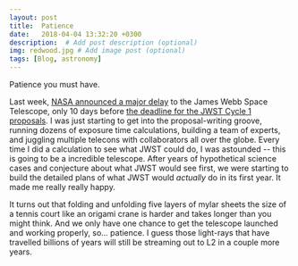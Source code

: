 ```yaml
---
layout: post
title:  Patience
date:   2018-04-04 13:32:20 +0300
description:  # Add post description (optional)
img: redwood.jpg # Add image post (optional)
tags: [Blog, astronomy]
---
```

Patience you must have. 

Last week, [NASA announced a major delay](https://www.nasa.gov/press-release/nasa-s-webb-observatory-requires-more-time-for-testing-and-evaluation-new-launch) to the James Webb Space Telescope,  only 10 days before [the deadline for the JWST Cycle 1 proposals](https://jwst-docs.stsci.edu/display/JSP/James+Webb+Space+Telescope+Call+for+Proposals+for+Cycle+1).  I was just starting to get into the proposal-writing groove,  running dozens of exposure time calculations,  building a team of experts, and juggling multiple telecons with collaborators all over the globe.   Every time I did a calculation to see what JWST could do,  I was astounded  -- this is going to be a incredible telescope.  After years of hypothetical science cases and conjecture about what JWST would see first,  we were starting to build the detailed plans of what JWST would _actually_ do in its first year.  It made me really really happy. 

It turns out that folding and unfolding five layers of mylar sheets the size of a tennis court like an origami crane is harder and takes longer than you might think.  And we only have one chance to get the telescope launched and working properly,  so...  patience.  I guess those light-rays that have travelled billions of years will still be streaming out to L2 in a couple more years.   

